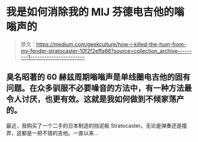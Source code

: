 # 我是如何消除我的 MIJ 芬德电吉他的嗡嗡声的

> 原文：<https://medium.com/geekculture/how-i-killed-the-hum-from-my-fender-stratocaster-10f2f2effa66?source=collection_archive---------1----------------------->

## 臭名昭著的 60 赫兹周期嗡嗡声是单线圈电吉他的固有问题。在众多驯服不必要噪音的方法中，有一种方法最令人讨厌，也更有效。这就是我如何做到不倾家荡产的。

最近，我购买了一个二手的日本制造的挡泥板 Stratocaster。无论是弹奏还是摆弄，这都是一把不错的吉他。一直以来…
